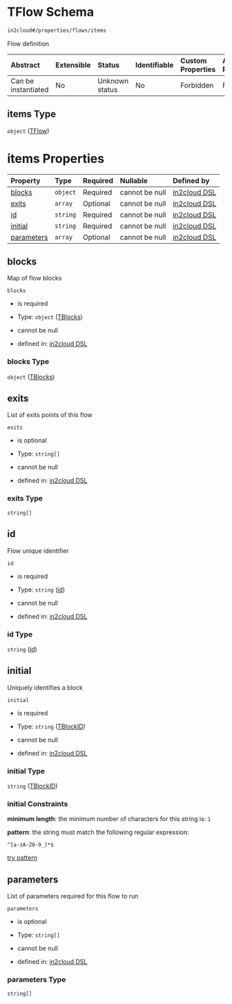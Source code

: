# TFlow Schema

```txt
in2cloud#/properties/flows/items
```

Flow definition

| Abstract            | Extensible | Status         | Identifiable | Custom Properties | Additional Properties | Access Restrictions | Defined In                                                                     |
| :------------------ | :--------- | :------------- | :----------- | :---------------- | :-------------------- | :------------------ | :----------------------------------------------------------------------------- |
| Can be instantiated | No         | Unknown status | No           | Forbidden         | Forbidden             | none                | [TDSLRoot.schema.json*](../schema/TDSLRoot.schema.json "open original schema") |

## items Type

`object` ([TFlow](tdslroot-definitions-tflow.md))

# items Properties

| Property                  | Type     | Required | Nullable       | Defined by                                                                                                              |
| :------------------------ | :------- | :------- | :------------- | :---------------------------------------------------------------------------------------------------------------------- |
| [blocks](#blocks)         | `object` | Required | cannot be null | [in2cloud DSL](tdslroot-definitions-tblocks.md "in2cloud#/definitions/TFlow/properties/blocks")                         |
| [exits](#exits)           | `array`  | Optional | cannot be null | [in2cloud DSL](tdslroot-definitions-tflow-properties-exits.md "in2cloud#/definitions/TFlow/properties/exits")           |
| [id](#id)                 | `string` | Required | cannot be null | [in2cloud DSL](tdslroot-definitions-tflow-properties-id.md "in2cloud#/definitions/TFlow/properties/id")                 |
| [initial](#initial)       | `string` | Required | cannot be null | [in2cloud DSL](tdslroot-definitions-tblockid.md "in2cloud#/definitions/TFlow/properties/initial")                       |
| [parameters](#parameters) | `array`  | Optional | cannot be null | [in2cloud DSL](tdslroot-definitions-tflow-properties-parameters.md "in2cloud#/definitions/TFlow/properties/parameters") |

## blocks

Map of flow blocks

`blocks`

*   is required

*   Type: `object` ([TBlocks](tdslroot-definitions-tblocks.md))

*   cannot be null

*   defined in: [in2cloud DSL](tdslroot-definitions-tblocks.md "in2cloud#/definitions/TFlow/properties/blocks")

### blocks Type

`object` ([TBlocks](tdslroot-definitions-tblocks.md))

## exits

List of exits points of this flow

`exits`

*   is optional

*   Type: `string[]`

*   cannot be null

*   defined in: [in2cloud DSL](tdslroot-definitions-tflow-properties-exits.md "in2cloud#/definitions/TFlow/properties/exits")

### exits Type

`string[]`

## id

Flow unique identifier

`id`

*   is required

*   Type: `string` ([id](tdslroot-definitions-tflow-properties-id.md))

*   cannot be null

*   defined in: [in2cloud DSL](tdslroot-definitions-tflow-properties-id.md "in2cloud#/definitions/TFlow/properties/id")

### id Type

`string` ([id](tdslroot-definitions-tflow-properties-id.md))

## initial

Uniquely identifies a block

`initial`

*   is required

*   Type: `string` ([TBlockID](tdslroot-definitions-tblockid.md))

*   cannot be null

*   defined in: [in2cloud DSL](tdslroot-definitions-tblockid.md "in2cloud#/definitions/TFlow/properties/initial")

### initial Type

`string` ([TBlockID](tdslroot-definitions-tblockid.md))

### initial Constraints

**minimum length**: the minimum number of characters for this string is: `1`

**pattern**: the string must match the following regular expression: 

```regexp
^[a-zA-Z0-9_]*$
```

[try pattern](https://regexr.com/?expression=%5E%5Ba-zA-Z0-9\_%5D\*%24 "try regular expression with regexr.com")

## parameters

List of parameters required for this flow to run

`parameters`

*   is optional

*   Type: `string[]`

*   cannot be null

*   defined in: [in2cloud DSL](tdslroot-definitions-tflow-properties-parameters.md "in2cloud#/definitions/TFlow/properties/parameters")

### parameters Type

`string[]`
